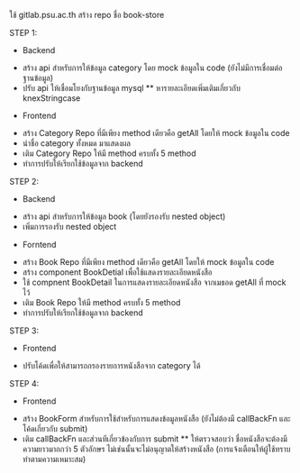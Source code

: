 ใช้ gitlab.psu.ac.th
สร้าง repo ชื่อ book-store

STEP 1:
* Backend
- สร้าง api สำหรับการให้ข้อมูล category โดย mock ข้อมูลใน code (ยังไม่มีการเชื่อมต่อฐานข้อมูล)
- ปรับ api ให้เชื่อมโยงกับฐานข้อมูล mysql
** หารายละเอียดเพิ่มเติมเกี่ยวกับ knexStringcase
* Frontend
- สร้าง Category Repo ที่มีเพียง method เดียวคือ getAll โดยให้ mock ข้อมูลใน code
- นำชื่อ category ทั้งหมด มาแสดงผล 
- เติม Category Repo ให้มี method ครบทั้ง 5 method
- ทำการปรับให้เรียกใช้ข้อมูลจาก backend

STEP 2:
* Backend
- สร้าง api สำหรับการให้ข้อมูล book (โดยยังรองรับ nested object)
- เพิ่มการรองรับ nested object
* Forntend
- สร้าง Book Repo ที่มีเพียง method เดียวคือ getAll โดยให้ mock ข้อมูลใน code 
- สร้าง component BookDetial เพื่อใช้แสดงรายละเอียดหนังสือ
- ใช้ compnent BookDetail ในการแสดงรายละเอียดหนังสือ จากเมธอด getAll ที่ mock ไว้
- เติม Book Repo ให้มี method ครบทั้ง 5 method
- ทำการปรับให้เรียกใช้ข้อมูลจาก backend

STEP 3:
* Frontend
- ปรับโค้ดเพื่อให้สามารถกรองรายการหนังสือจาก category ได้

STEP 4:
* Frontend
- สร้าง BookForm สำหรับการใช้สำหรับการแสดงข้อมูลหนังสือ (ยังไม่ต้องมี callBackFn และโค้ดเกี่ยวกับ submit)
- เติม callBackFn และส่วนทีเกี่ยวข้องกับการ submit
** ให้ตรวจสอบว่า ชื่อหนังสือจะต้องมีความยาวมากกว่า 5 ตัวอักษร ไม่เช่นนั้นจะไม่อนุญาตให้สร้างหนังสือ (การแจ้งเตือนให้ผู้ใช้ทราบ ทำตามความเหมาะสม)
